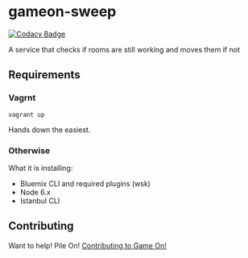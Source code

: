 # gameon-sweep

[![Codacy Badge](https://api.codacy.com/project/badge/grade/f803378b8e5c4bb29dd18789aab78c18)](https://www.codacy.com/app/gameontext/gameon-sweep)

A service that checks if rooms are still working and moves them if not

## Requirements

### Vagrnt 

`vagrant up`

Hands down the easiest. 

### Otherwise

What it is installing: 
* Bluemix CLI and required plugins (wsk)
* Node 6.x
* Istanbul CLI



## Contributing

Want to help! Pile On! 
[Contributing to Game On!](https://github.com/gameontext/gameon/blob/master/CONTRIBUTING.md)
